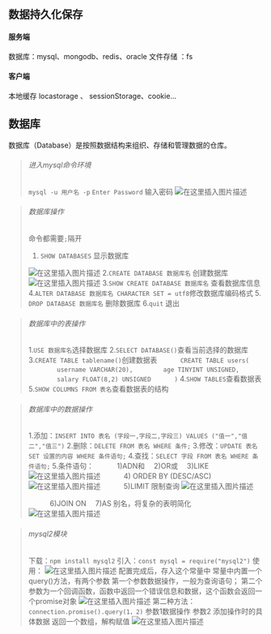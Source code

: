 

## []()数据持久化保存

#### []()服务端

数据库：mysql、mongodb、redis、oracle
⽂件存储 ：fs

#### []()客户端

本地缓存 locastorage 、 sessionStorage、cookie…

## []()数据库

数据库（Database）是按照数据结构来组织、存储和管理数据的仓库。

>###### []()进入mysql命令环境
>
>`mysql -u 用户名 -p`
>`Enter Password`  输入密码
>![在这里插入图片描述](https://img-blog.csdnimg.cn/20200327182318283.png?x-oss-processimage/watermark,type_ZmFuZ3poZW5naGVpdGk,shadow_10,text_aHR0cHM6Ly9ibG9nLmNzZG4ubmV0L0hCRl9fY2c,size_16,color_FFFFFF,t_70#pic_center)

>###### []()数据库操作
>
>命令都需要`;`隔开
>
>1. `SHOW DATABASES` 显示数据库
>
>![在这里插入图片描述](https://img-blog.csdnimg.cn/20200327182410814.png?x-oss-processimage/watermark,type_ZmFuZ3poZW5naGVpdGk,shadow_10,text_aHR0cHM6Ly9ibG9nLmNzZG4ubmV0L0hCRl9fY2c,size_16,color_FFFFFF,t_70)
>2.`CREATE DATABASE 数据库名`  创建数据库
>![在这里插入图片描述](https://img-blog.csdnimg.cn/20200327182841852.png?x-oss-processimage/watermark,type_ZmFuZ3poZW5naGVpdGk,shadow_10,text_aHR0cHM6Ly9ibG9nLmNzZG4ubmV0L0hCRl9fY2c,size_16,color_FFFFFF,t_70)
>3.`SHOW CREATE DATABASE 数据库名` 查看数据库信息
>4.`ALTER DATABASE 数据库名 CHARACTER SET = utf8`修改数据库编码格式
>5. `DROP DATABASE 数据库名` 删除数据库
>6.`quit` 退出

>###### []()数据库中的表操作
>
>1.`USE 数据库名`选择数据库
>2.`SELECT DATABASE()`查看当前选择的数据库
>3.`CREATE TABLE tablename()`创建数据表
>   `CREATE TABLE users(`
>    `username VARCHAR(20),`
>    `age TINYINT UNSIGNED,`
>    `salary FLOAT(8,2) UNSIGNED`
>   `)`
>4.`SHOW TABLES`查看数据表
>5.`SHOW COLUMNS FROM 表名`查看数据表的结构

>###### []()数据库中的数据操作
>
>1.添加：`INSERT INTO 表名 (字段⼀,字段⼆,字段三) VALUES ("值⼀","值⼆","值三")`
>2.删除：`DELETE FROM 表名 WHERE 条件;`
>3.修改：`UPDATE 表名 SET 设置的内容 WHERE 条件语句;`
>4.查找：`SELECT 字段 FROM 表名 WHERE 条件语句;`
>5.条件语句：
>   1)ADN和  2)OR或  3)LIKE
>![在这里插入图片描述](https://img-blog.csdnimg.cn/20200403154552162.png)
>   4) ORDER BY (DESC/ASC)
>![在这里插入图片描述](https://img-blog.csdnimg.cn/20200403154904139.png#pic_center)
>   5)LIMIT 限制查询
>![在这里插入图片描述](https://img-blog.csdnimg.cn/20200403154729452.png#pic_center)
>
>   6)JOIN ON  7)AS 别名，将复杂的表明简化
>![在这里插入图片描述](https://img-blog.csdnimg.cn/20200403160057726.png#pic_center)

>###### []()mysql2模块
>
>下载：`npm install mysql2`
>引入：`const mysql = require("mysql2")`
>使用：
>![在这里插入图片描述](https://img-blog.csdnimg.cn/20200327184958606.png?x-oss-processimage/watermark,type_ZmFuZ3poZW5naGVpdGk,shadow_10,text_aHR0cHM6Ly9ibG9nLmNzZG4ubmV0L0hCRl9fY2c,size_16,color_FFFFFF,t_70#pic_center)
>配置完成后，存入这个常量中
>常量中内置一个query()方法，有两个参数
>第一个参数数据操作，一般为查询语句；
>第二个参数为一个回调函数，函数中返回一个错误信息和数据，这个函数会返回一个promise对象
>![在这里插入图片描述](https://img-blog.csdnimg.cn/20200327192619230.png#pic_center)
>第二种方法： `connection.promise().query(1，2)`
>参数1数据操作 参数2 添加操作时的具体数据
>返回一个数组，解构赋值
>![在这里插入图片描述](https://img-blog.csdnimg.cn/20200405105716395.png?x-oss-processimage/watermark,type_ZmFuZ3poZW5naGVpdGk,shadow_10,text_aHR0cHM6Ly9ibG9nLmNzZG4ubmV0L0hCRl9fY2c,size_16,color_FFFFFF,t_70#pic_center)
